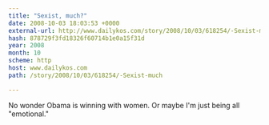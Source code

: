 ```yaml
---
title: "Sexist, much?"
date: 2008-10-03 18:03:53 +0000
external-url: http://www.dailykos.com/story/2008/10/03/618254/-Sexist-much
hash: 878729f3fd18326f60714b1e0a15f31d
year: 2008
month: 10
scheme: http
host: www.dailykos.com
path: /story/2008/10/03/618254/-Sexist-much

---
```


No wonder Obama is winning with women. Or maybe I'm just being all "emotional."
